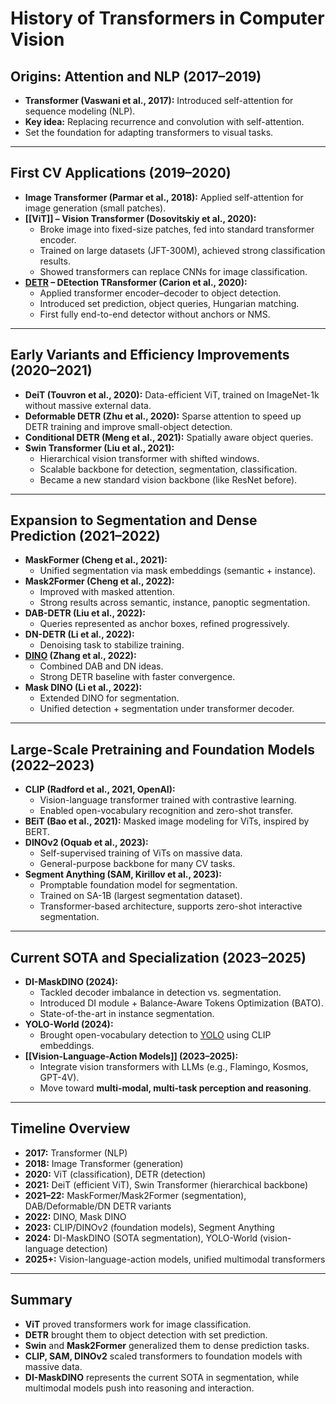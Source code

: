 # History of Transformers in Computer Vision

## Origins: Attention and NLP (2017–2019)
- **Transformer (Vaswani et al., 2017):** Introduced self-attention for sequence modeling (NLP).
- **Key idea:** Replacing recurrence and convolution with self-attention.
- Set the foundation for adapting transformers to visual tasks.

---

## First CV Applications (2019–2020)
- **Image Transformer (Parmar et al., 2018):** Applied self-attention for image generation (small patches).
- **[[ViT]] – Vision Transformer (Dosovitskiy et al., 2020):**
  - Broke image into fixed-size patches, fed into standard transformer encoder.
  - Trained on large datasets (JFT-300M), achieved strong classification results.
  - Showed transformers can replace CNNs for image classification.
- **[DETR](detr) – DEtection TRansformer (Carion et al., 2020):**
  - Applied transformer encoder–decoder to object detection.
  - Introduced set prediction, object queries, Hungarian matching.
  - First fully end-to-end detector without anchors or NMS.

---

## Early Variants and Efficiency Improvements (2020–2021)
- **DeiT (Touvron et al., 2020):** Data-efficient ViT, trained on ImageNet-1k without massive external data.
- **Deformable DETR (Zhu et al., 2020):** Sparse attention to speed up DETR training and improve small-object detection.
- **Conditional DETR (Meng et al., 2021):** Spatially aware object queries.
- **Swin Transformer (Liu et al., 2021):**
  - Hierarchical vision transformer with shifted windows.
  - Scalable backbone for detection, segmentation, classification.
  - Became a new standard vision backbone (like ResNet before).

---

## Expansion to Segmentation and Dense Prediction (2021–2022)
- **MaskFormer (Cheng et al., 2021):**
  - Unified segmentation via mask embeddings (semantic + instance).
- **Mask2Former (Cheng et al., 2022):**
  - Improved with masked attention.
  - Strong results across semantic, instance, panoptic segmentation.
- **DAB-DETR (Liu et al., 2022):**
  - Queries represented as anchor boxes, refined progressively.
- **DN-DETR (Li et al., 2022):**
  - Denoising task to stabilize training.
- **[DINO](detr-family) (Zhang et al., 2022):**
  - Combined DAB and DN ideas.
  - Strong DETR baseline with faster convergence.
- **Mask DINO (Li et al., 2022):**
  - Extended DINO for segmentation.
  - Unified detection + segmentation under transformer decoder.

---

## Large-Scale Pretraining and Foundation Models (2022–2023)
- **CLIP (Radford et al., 2021, OpenAI):**
  - Vision-language transformer trained with contrastive learning.
  - Enabled open-vocabulary recognition and zero-shot transfer.
- **BEiT (Bao et al., 2021):** Masked image modeling for ViTs, inspired by BERT.
- **DINOv2 (Oquab et al., 2023):**
  - Self-supervised training of ViTs on massive data.
  - General-purpose backbone for many CV tasks.
- **Segment Anything (SAM, Kirillov et al., 2023):**
  - Promptable foundation model for segmentation.
  - Trained on SA-1B (largest segmentation dataset).
  - Transformer-based architecture, supports zero-shot interactive segmentation.

---

## Current SOTA and Specialization (2023–2025)
- **DI-MaskDINO (2024):**
  - Tackled decoder imbalance in detection vs. segmentation.
  - Introduced DI module + Balance-Aware Tokens Optimization (BATO).
  - State-of-the-art in instance segmentation.
- **YOLO-World (2024):**
  - Brought open-vocabulary detection to [YOLO](yolo-family) using CLIP embeddings.
- **[[Vision-Language-Action Models]] (2023–2025):**
  - Integrate vision transformers with LLMs (e.g., Flamingo, Kosmos, GPT-4V).
  - Move toward **multi-modal, multi-task perception and reasoning**.

---

## Timeline Overview
- **2017:** Transformer (NLP)  
- **2018:** Image Transformer (generation)  
- **2020:** ViT (classification), DETR (detection)  
- **2021:** DeiT (efficient ViT), Swin Transformer (hierarchical backbone)  
- **2021–22:** MaskFormer/Mask2Former (segmentation), DAB/Deformable/DN DETR variants  
- **2022:** DINO, Mask DINO  
- **2023:** CLIP/DINOv2 (foundation models), Segment Anything  
- **2024:** DI-MaskDINO (SOTA segmentation), YOLO-World (vision-language detection)  
- **2025+:** Vision-language-action models, unified multimodal transformers

---

## Summary
- **ViT** proved transformers work for image classification.  
- **DETR** brought them to object detection with set prediction.  
- **Swin** and **Mask2Former** generalized them to dense prediction tasks.  
- **CLIP, SAM, DINOv2** scaled transformers to foundation models with massive data.  
- **DI-MaskDINO** represents the current SOTA in segmentation, while multimodal models push into reasoning and interaction.  
